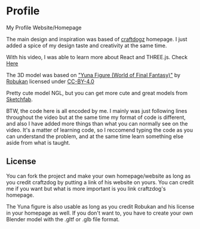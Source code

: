 # Profile
My Profile Website/Homepage

The main design and inspiration was based of [craftdogz](https://www.craftz.dog/) homepage. I just added a spice of my design taste and creativity at the same time.

With his video, I was able to learn more about React and THREE.js. Check [Here](https://youtu.be/bSMZgXzC9AA)

The 3D model was based on ["Yuna Figure (World of Final Fantasy)"](https://sketchfab.com/3d-models/yuna-figure-world-of-final-fantasy-9be8455b25ec4e00887657e563f7823a) by [Robukan](https://sketchfab.com/robukan) licensed under [CC-BY-4.0](http://creativecommons.org/licenses/by/4.0/)

Pretty cute model NGL, but you can get more cute and great models from [Sketchfab](https://sketchfab.com/).

BTW, the code here is all encoded by me. I mainly was just following lines throughout the video but at the same time my format of code is different, and also I have added more things than what you can normally see on the video.
It's a matter of learning code, so I reccomend typing the code as you can understand the problem, and at the same time learn something else aside from what is taught.

## License

You can fork the project and make your own homepage/website as long as you credit craftzdog by putting a link of his website on yours. You can credit me if you want but what is more important is you link craftzdog's homepage.

The Yuna figure is also usable as long as you credit Robukan and his license in your homepage as well. If you don't want to, you have to create your own Blender model with the .gltf or .glb file format.
